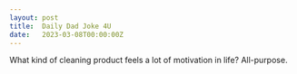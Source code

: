 ```yaml
---
layout: post
title:  Daily Dad Joke 4U
date:   2023-03-08T00:00:00Z
---
```

What kind of cleaning product feels a lot of motivation in life? All-purpose.
